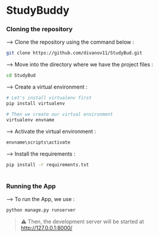 # StudyBuddy

### Cloning the repository

--> Clone the repository using the command below :

```bash
git clone https://github.com/divanov11/StudyBud.git

```

--> Move into the directory where we have the project files :

```bash
cd StudyBud

```

--> Create a virtual environment :

```bash
# Let's install virtualenv first
pip install virtualenv

# Then we create our virtual environment
virtualenv envname

```

--> Activate the virtual environment :

```bash
envname\scripts\activate

```

--> Install the requirements :

```bash
pip install -r requirements.txt

```

#

### Running the App

--> To run the App, we use :

```bash
python manage.py runserver

```

> ⚠ Then, the development server will be started at http://127.0.0.1:8000/

